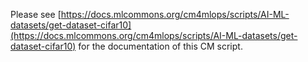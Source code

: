 Please see [https://docs.mlcommons.org/cm4mlops/scripts/AI-ML-datasets/get-dataset-cifar10](https://docs.mlcommons.org/cm4mlops/scripts/AI-ML-datasets/get-dataset-cifar10) for the documentation of this CM script.
